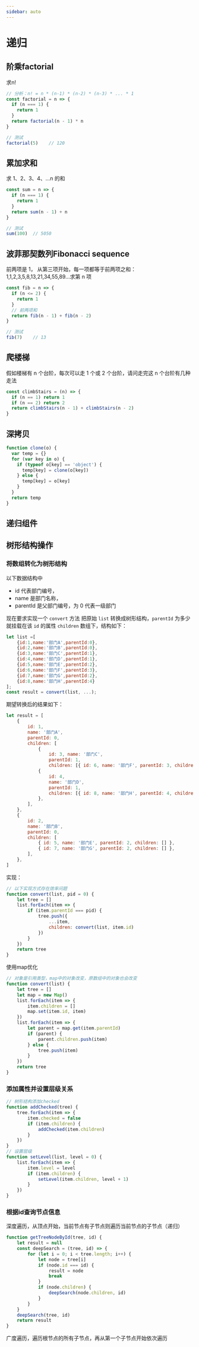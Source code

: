 ```yaml
---
sidebar: auto
---
```


# 递归

## 阶乘factorial

求n!

```js
// 分析：n! = n * (n-1) * (n-2) * (n-3) * ... * 1
const factorial = n => {
  if (n === 1) {
    return 1
  }
  return factorial(n - 1) * n
}

// 测试
factorial(5)    // 120
```

## 累加求和

求 1、2、3、4、...n 的和

```js
const sum = n => {
  if (n === 1) {
    return 1
  }
  return sum(n - 1) + n
}

// 测试
sum(100)  // 5050
```

## 波菲那契数列Fibonacci sequence

前两项是 1， 从第三项开始，每一项都等于前两项之和：1,1,2,3,5,8,13,21,34,55,89...求第 n 项

```js
const fib = n => {
  if (n <= 2) {
    return 1
  }
  // 前两项和
  return fib(n - 1) + fib(n - 2)
}

// 测试
fib(7)    // 13
```

## 爬楼梯

假如楼梯有 n 个台阶，每次可以走 1 个或 2 个台阶，请问走完这 n 个台阶有几种走法

```js
const climbStairs = (n) => {
  if (n == 1) return 1
  if (n == 2) return 2
  return climbStairs(n - 1) + climbStairs(n - 2)
}
```

## 深拷贝

```js
function clone(o) {
  var temp = {}
  for (var key in o) {
    if (typeof o[key] == 'object') {
      temp[key] = clone(o[key])
    } else {
      temp[key] = o[key]
    }
  }
  return temp
}
```

## 递归组件

## 树形结构操作

### 将数组转化为树形结构

以下数据结构中

- id 代表部门编号，
- name 是部门名称，
- parentId 是父部门编号，为 0 代表一级部门

现在要求实现一个 `convert` 方法
把原始 `list` 转换成树形结构，`parentId` 为多少就挂载在该 `id` 的属性 `children` 数组下，结构如下：

```js
let list =[
    {id:1,name:'部门A',parentId:0},
    {id:2,name:'部门B',parentId:0},
    {id:3,name:'部门C',parentId:1},
    {id:4,name:'部门D',parentId:1},
    {id:5,name:'部门E',parentId:2},
    {id:6,name:'部门F',parentId:3},
    {id:7,name:'部门G',parentId:2},
    {id:8,name:'部门H',parentId:4}
];
const result = convert(list, ...);
```

期望转换后的结果如下：

```js
let result = [
    {
        id: 1,
        name: '部门A',
        parentId: 0,
        children: [
            { 
                id: 3, name: '部门C', 
                parentId: 1, 
                children: [{ id: 6, name: '部门F', parentId: 3, children: [] }] },
            { 
                id: 4, 
                name: '部门D', 
                parentId: 1, 
                children: [{ id: 8, name: '部门H', parentId: 4, children: [] }] 
            },
        ],
    },
    {
        id: 2,
        name: '部门B',
        parentId: 0,
        children: [
            { id: 5, name: '部门E', parentId: 2, children: [] },
            { id: 7, name: '部门G', parentId: 2, children: [] },
        ],
    },
]
```

实现：

```js
// 以下实现方式存在效率问题
function convert(list, pid = 0) {
    let tree = []
    list.forEach(item => {
        if (item.parentId === pid) {
            tree.push({
                ...item,
                children: convert(list, item.id)
            })
        }
    })
    return tree
}
```

使用map优化

```js
// 对象是引用类型，map中的对象改变，原数组中的对象也会改变
function convert(list) {
    let tree = []
    let map = new Map()
    list.forEach(item => {
        item.children = []
        map.set(item.id, item)
    })
    list.forEach(item => {
        let parent = map.get(item.parentId)
        if (parent) {
            parent.children.push(item)
        } else {
            tree.push(item)
        }
    })
    return tree
}
```

### 添加属性并设置层级关系

```js
// 树形结构添加checked
function addChecked(tree) {
    tree.forEach(item => {
        item.checked = false
        if (item.children) {
            addChecked(item.children)
        }
    })
}
// 设置层级
function setLevel(list, level = 0) {
    list.forEach(item => {
        item.level = level
        if (item.children) {
            setLevel(item.children, level + 1)
        }
    })
}
```

### 根据id查询节点信息

深度遍历，从顶点开始，当前节点有子节点则遍历当前节点的子节点（递归）

```js
function getTreeNodeById(tree, id) {
    let result = null
    const deepSearch = (tree, id) => {
        for (let i = 0; i < tree.length; i++) {
            let node = tree[i]
            if (node.id === id) {
                result = node
                break
            }
            if (node.children) {
                deepSearch(node.children, id)
            }
        }
    }
    deepSearch(tree, id)
    return result
}
```

广度遍历，遍历根节点的所有子节点，再从第一个子节点开始依次遍历

```js
```